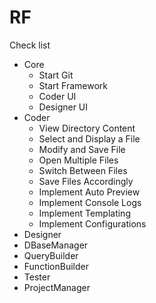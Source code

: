 # RF

Check list
- Core
  + Start Git
  + Start Framework
  - Coder UI
  - Designer UI
- Coder
  - View Directory Content
  - Select and Display a File
  - Modify and Save File
  - Open Multiple Files
  - Switch Between Files
  - Save Files Accordingly
  - Implement Auto Preview
  - Implement Console Logs
  - Implement Templating
  - Implement Configurations
- Designer
- DBaseManager
- QueryBuilder
- FunctionBuilder
- Tester
- ProjectManager
